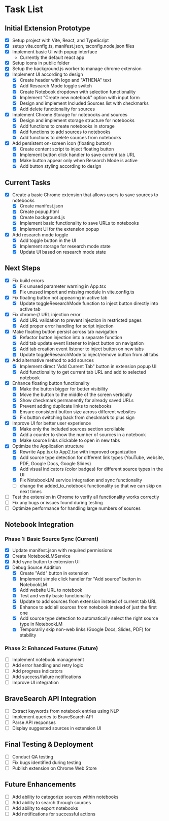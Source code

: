 # Task List

## Initial Extension Prototype
- [x] Setup project with Vite, React, and TypeScript
- [x] setup vite.config.ts, manifest.json, tsconfig.node.json files
- [x] Implement basic UI with popup interface
    - Currently the default react app
- [x] Setup icons in public folder
- [x] Setup the background.js worker to manage chrome extension
- [x] Implement UI according to design
  - [x] Create header with logo and "ATHENA" text
  - [x] Add Research Mode toggle switch
  - [x] Create Notebook dropdown with selection functionality
  - [x] Implement "Create new notebook" option with input form
  - [x] Design and implement Included Sources list with checkmarks
  - [x] Add delete functionality for sources
- [x] Implement Chrome Storage for notebooks and sources
  - [x] Design and implement storage structure for notebooks
  - [x] Add functions to create notebooks in storage
  - [x] Add functions to add sources to notebooks
  - [x] Add functions to delete sources from notebooks
- [x] Add persistent on-screen icon (floating button)
  - [x] Create content script to inject floating button
  - [x] Implement button click handler to save current tab URL
  - [x] Make button appear only when Research Mode is active
  - [x] Add button styling according to design

## Current Tasks 

- [x] Create a basic Chrome extension that allows users to save sources to notebooks
  - [x] Create manifest.json
  - [x] Create popup.html
  - [x] Create background.js
  - [x] Implement basic functionality to save URLs to notebooks
  - [x] Implement UI for the extension popup

- [x] Add research mode toggle
  - [x] Add toggle button in the UI
  - [x] Implement storage for research mode state
  - [x] Update UI based on research mode state

## Next Steps
- [x] Fix build errors
  - [x] Fix unused parameter warning in App.tsx
  - [x] Fix unused import and missing module in vite.config.ts
- [x] Fix floating button not appearing in active tab
  - [x] Update toggleResearchMode function to inject button directly into active tab
- [x] Fix chrome:// URL injection error
  - [x] Add URL validation to prevent injection in restricted pages
  - [x] Add proper error handling for script injection
- [x] Make floating button persist across tab navigation
  - [x] Refactor button injection into a separate function
  - [x] Add tab update event listener to inject button on navigation
  - [x] Add tab creation event listener to inject button on new tabs
  - [x] Update toggleResearchMode to inject/remove button from all tabs
- [x] Add alternative method to add sources
  - [x] Implement direct "Add Current Tab" button in extension popup UI
  - [x] Add functionality to get current tab URL and add to selected notebook
- [x] Enhance floating button functionality
  - [x] Make the button bigger for better visibility
  - [x] Move the button to the middle of the screen vertically
  - [x] Show checkmark permanently for already saved URLs
  - [x] Prevent adding duplicate links to notebooks
  - [x] Ensure consistent button size across different websites
  - [x] Fix button switching back from checkmark to plus sign
- [x] Improve UI for better user experience
  - [x] Make only the included sources section scrollable
  - [x] Add a counter to show the number of sources in a notebook
  - [x] Make source links clickable to open in new tabs

- [x] Optimize the Application structure
  - [x] Rewrite App.tsx to App2.tsx with improved organization
  - [x] Add source type detection for different link types (YouTube, website, PDF, Google Docs, Google Slides)
  - [x] Add visual indicators (color badges) for different source types in the UI
  - [x] Fix NotebookLM service integration and sync functionality
  - [ ] change the added_to_notebook functionality so that we can skip on next times

- [ ] Test the extension in Chrome to verify all functionality works correctly
- [ ] Fix any bugs or issues found during testing
- [ ] Optimize performance for handling large numbers of sources

## Notebook Integration

### Phase 1: Basic Source Sync (Current)
- [x] Update manifest.json with required permissions
- [x] Create NotebookLMService
- [x] Add sync button to extension UI
- [x] Debug Source Addition
  - [x] Create "Add" button in extension
  - [x] Implement simple click handler for "Add source" button in NotebookLM
  - [x] Add website URL to notebook
  - [x] Test and verify basic functionality
  - [x] Update to add sources from extension instead of current tab URL
  - [x] Enhance to add all sources from notebook instead of just the first one
  - [x] Add source type detection to automatically select the right source type in NotebookLM
  - [x] Temporarily skip non-web links (Google Docs, Slides, PDF) for stability

### Phase 2: Enhanced Features (Future)
- [ ] Implement notebook management
- [ ] Add error handling and retry logic
- [ ] Add progress indicators
- [ ] Add success/failure notifications
- [ ] Improve UI integration

## BraveSearch API Integration
- [ ] Extract keywords from notebook entries using NLP
- [ ] Implement queries to BraveSearch API
- [ ] Parse API responses
- [ ] Display suggested sources in extension UI

## Final Testing & Deployment
- [ ] Conduct QA testing
- [ ] Fix bugs identified during testing
- [ ] Publish extension on Chrome Web Store

## Future Enhancements

- [ ] Add ability to categorize sources within notebooks
- [ ] Add ability to search through sources
- [ ] Add ability to export notebooks
- [ ] Add notifications for successful actions
